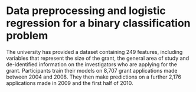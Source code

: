 # Data preprocessing and logistic regression for a binary classification problem
The university has provided a dataset containing 249 features, including variables that represent the size of the grant, the general area of study and de-identified information on the investigators who are applying for the grant. Participants train their models on 8,707 grant applications made between 2004 and 2008. They then make predictions on a further 2,176 applications made in 2009 and the first half of 2010.
